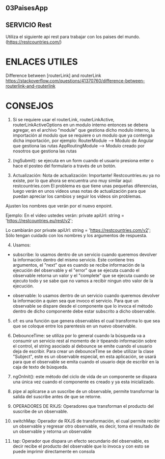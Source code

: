 ## 03PaisesApp
## SERVICIO Rest
Utiliza el siguiente api rest para trabajar con los paises del mundo.
(https://restcountries.com/)

# ENLACES UTILES

Difference between [routerLink] and routerLink
https://stackoverflow.com/questions/41370760/difference-between-routerlink-and-routerlink

# CONSEJOS
1. Si se requiere usar el routerLink, routerLinkActive, routerLinkActiveOptions en un modulo interno
entonces se debera agregar, en el archivo "module" que gestiona dicho modulo interno, la importación
al modulo que se requiere o un modulo que ya contenga dicha importación, por ejemplo: 
RouterModule --> Modulo de Angular que gestiona las rutas
AppRoutingModule --> Modulo creado por nosotros que gestiona las rutas

2. (ngSubmit): se ejecuta en un form cuando el usuario presiona enter o hace el posteo del formulario a través de un botón.

3. Actualización:
Nota de actualización:
Importante!
Restcountries.eu ya no existe, por lo que ahora se encuentra uno muy similar aquí: restcountries.com
El problema es que tiene unas pequeñas diferencias, luego verán en unos videos unas notas de actualización para que puedan apreciar los cambios y seguir los videos sin problemas.

Ajusten los nombres que verán por el nuevo enpoint.

Ejemplo:
En el video ustedes verán:
private apiUrl: string = 'https://restcountries.eu/rest/v2';

Lo cambiarán por 
private apiUrl: string = 'https://restcountries.com/v2';
Sólo tengan cuidado con los nombres y los argumentos de respuesta.

4. Usamos:
- subscribe: lo usamos dentro de un servicio cuando queremos devolver la información dentro del mismo servicio.
Este contiene tres argumentos, el "next" que es cuando se recibe información de la ejecución del observable y el
"error" que se ejecuta cuando el observable retorna un valor y el "complete" que se ejecuta cuando se ejecuto todo
y se sabe que no vamos a recibir ningun otro valor de la ejecución.

- observable: lo usamos dentro de un servicio cuando queremos devolver la información a quien sea que invoco el 
servicio. Para que un observable se dispare desde el componente que lo invoca el método dentro de dicho componente
debe estar subscrito a dicho observable.

5. of: es una función que genera observables el cual transforma lo que sea que se coloque entre los parentesis
en un nuevo observable.

6. DebounceTime: se utiliza por lo general cuando la búsqueda va a consumir un servicio rest al momento de ir tipeando
información sobre el control, el string asociado al debounce se emite cuando el usuario deja de escribir.
Para crear un debounceTime se debe utilizar la clase "Subject", este es un observable especial,
en esta aplicación, se usará para que el observable se emita cuando el usuario deje de escribir en la caja de texto
de búsqueda.

7. ngOnInit(): este método del ciclo de vida de un componente se dispara una única vez cuando el componente es creado 
y ya esta inicializado.

8. pipe al aplicarse a un suscribe de un observable, permite transformar la salida del suscribe antes de que se retorne.

9. OPERADORES DE RXJS: Operadores que transforman el producto del suscribe de un observable.

10. switchMap: Operador de RXJS de transformación, el cual permite recibir un observable y regresar otro observable, es decir,
toma el resultado de un observable y retorna un observable

11. tap: Operador que dispara un efecto secundario del observable, es decir recibe el producto del observable que lo invoca y 
con esto se puede imprimir directamente en consola
